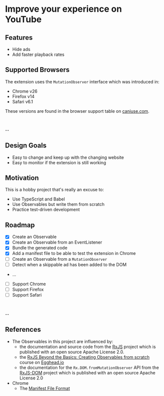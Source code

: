 # Improve your experience on YouTube

## Features

* Hide ads
* Add faster playback rates


## Supported Browsers

The extension uses the `MutationObserver` interface which was introduced in:
* Chrome v26
* Firefox v14
* Safari v6.1

These versions are found in the browser support table on [caniuse.com](https://caniuse.com/#feat=mutationobserver).

<br/>

--

## Design Goals

* Easy to change and keep up with the changing website
* Easy to monitor if the extension is still working


## Motivation

This is a hobby project that's really an excuse to:
* Use TypeScript and Babel
* Use Observables but write them from scratch
* Practice test-driven development


## Roadmap

* [x] Create an Observable
* [x] Create an Observable from an EventListener
* [x] Bundle the generated code
* [x] Add a manifest file to be able to test the extension in Chrome
* [ ] Create an Observable from a `MutationObserver`
* [ ] Detect when a skippable ad has been added to the DOM
* ...
* [ ] Support Chrome
* [ ] Support Firefox
* [ ] Support Safari

<br/>

--

## References

* The Observables in this project are influenced by:
  * the documentation and source code from the [RxJS](https://github.com/ReactiveX/rxjs) project which is published with an open source Apache License 2.0.
  * the [RxJS Beyond the Basics: Creating Observables from scratch](https://egghead.io/courses/rxjs-beyond-the-basics-creating-observables-from-scratch) course on [Egghead.io](https://egghead.io)
  * the documentation for the `Rx.DOM.fromMutationObserver` API from the [RxJS-DOM](https://github.com/Reactive-Extensions/RxJS-DOM) project which is published with an open source Apache License 2.0
* Chrome
  * The [Manifest File Format](https://developer.chrome.com/extensions/manifest)
